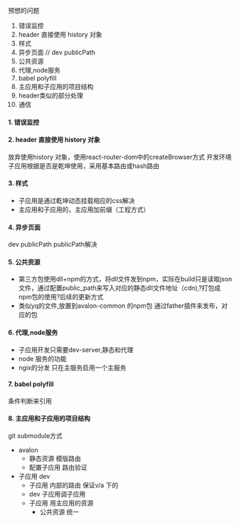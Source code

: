 预想的问题

1. 错误监控
2. header 直接使用 history 对象
3. 样式
4. 异步页面 // dev publicPath
5. 公共资源
6. 代理,node服务
7. babel polyfill
8. 主应用和子应用的项目结构
9. header类似的部分处理
10. 通信

#### 1. 错误监控

#### 2. header 直接使用 history 对象

放弃使用history 对象，使用react-router-dom中的createBrowser方式
开发环境子应用根据是否是乾坤使用，采用基本路由或hash路由

#### 3. 样式

* 子应用是通过乾坤动态挂载相应的css解决
* 主应用和子应用的，主应用加前缀（工程方式）

#### 4. 异步页面
dev publicPath
publicPath解决

#### 5. 公共资源

* 第三方包使用dll+npm的方式，将dll文件发到npm，实际在build只是读取json文件，通过配置public_path来写入对应的静态dll文件地址（cdn),?打包成npm包的使用?后续的更新方式
* 类似yq的文件,放置到avalon-common 的npm包 通过father插件来发布，对应的包

#### 6. 代理,node服务

* 子应用开发只需要dev-server,静态和代理
* node 服务的功能
* ngix的分发
只在主服务启用一个主服务

#### 7. babel polyfill

条件判断来引用

#### 8. 主应用和子应用的项目结构

git submodule方式



* avalon 
    * 静态资源  模版路由 
    * 配置子应用 路由验证
* 子应用 dev
    * 子应用 内部的路由 保证v/a 下的
    * dev 子应用调子应用
    * 子应用 用主应用的资源
        * 公共资源 统一
